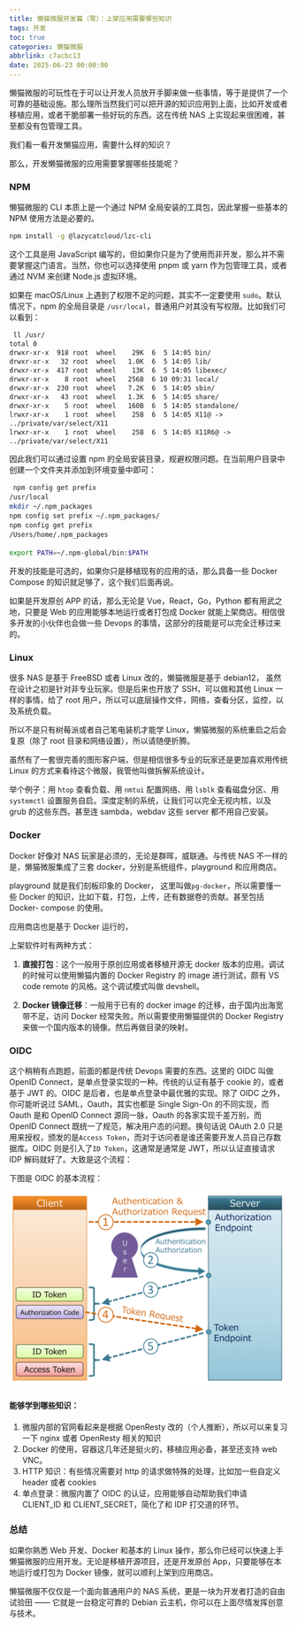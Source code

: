 ```yaml
---
title: 懒猫微服开发篇（零）：上架应用需要哪些知识
tags: 开发
toc: true
categories: 懒猫微服
abbrlink: c7acbc13
date: 2025-06-23 00:00:00
---
```


懒猫微服的可玩性在于可以让开发人员放开手脚来做一些事情，等于是提供了一个可靠的基础设施。那么理所当然我们可以把开源的知识应用到上面，比如开发或者移植应用，或者干脆部署一些好玩的东西。这在传统 NAS 上实现起来很困难，甚至都没有包管理工具。

我们看一看开发懒猫应用，需要什么样的知识？

那么，开发懒猫微服的应用需要掌握哪些技能呢？

### NPM

懒猫微服的 CLI 本质上是一个通过 NPM 全局安装的工具包，因此掌握一些基本的 NPM 使用方法是必要的。

```bash
npm install -g @lazycatcloud/lzc-cli
```

<!-- more -->

这个工具是用 JavaScript 编写的，但如果你只是为了使用而非开发，那么并不需要掌握这门语言。当然，你也可以选择使用 pnpm 或 yarn 作为包管理工具，或者通过 NVM 来创建 Node.js 虚拟环境。

如果在 macOS/Linux 上遇到了权限不足的问题，其实不一定要使用 `sudo`。默认情况下，npm 的全局目录是 `/usr/local`，普通用户对其没有写权限。比如我们可以看到：

```
 ll /usr/
total 0
drwxr-xr-x  918 root  wheel    29K  6  5 14:05 bin/
drwxr-xr-x   32 root  wheel   1.0K  6  5 14:05 lib/
drwxr-xr-x  417 root  wheel    13K  6  5 14:05 libexec/
drwxr-xr-x    8 root  wheel   256B  6 10 09:31 local/
drwxr-xr-x  230 root  wheel   7.2K  6  5 14:05 sbin/
drwxr-xr-x   43 root  wheel   1.3K  6  5 14:05 share/
drwxr-xr-x    5 root  wheel   160B  6  5 14:05 standalone/
lrwxr-xr-x    1 root  wheel    25B  6  5 14:05 X11@ -> ../private/var/select/X11
lrwxr-xr-x    1 root  wheel    25B  6  5 14:05 X11R6@ -> ../private/var/select/X11
```

因此我们可以通过设置 npm 的全局安装目录，规避权限问题。在当前用户目录中创建一个文件夹并添加到环境变量中即可：

```bash
 npm config get prefix
/usr/local
mkdir ~/.npm_packages
npm config set prefix ~/.npm_packages/
npm config get prefix
/Users/home/.npm_packages

export PATH=~/.npm-global/bin:$PATH
```

开发的技能是可选的，如果你只是移植现有的应用的话，那么具备一些 Docker Compose 的知识就足够了，这个我们后面再说。

如果是开发原创 APP 的话，那么无论是 Vue，React，Go，Python 都有用武之地，只要是 Web 的应用能够本地运行或者打包成 Docker 就能上架商店。相信很多开发的小伙伴也会做一些 Devops 的事情，这部分的技能是可以完全迁移过来的。

### Linux

很多 NAS 是基于 FreeBSD 或者 Linux 改的，懒猫微服是基于 debian12， 虽然在设计之初是针对非专业玩家。但是后来也开放了 SSH，可以做和其他 Linux 一样的事情，给了 root 用户，所以可以底层操作文件，网络，查看分区，监控，以及系统负载。

所以不是只有树莓派或者自己笔电装机才能学 Linux，懒猫微服的系统重启之后会复原（除了 root 目录和网络设置），所以请随便折腾。

虽然有了一套很完善的图形客户端，但是相信很多专业的玩家还是更加喜欢用传统 Linux 的方式来看待这个微服，我管他叫做拆解系统设计。

举个例子：用 `htop` 查看负载、用 `nmtui` 配置网络、用 `lsblk` 查看磁盘分区、用 `systemctl` 设置服务自启。深度定制的系统，让我们可以完全无视内核，以及 grub 的这些东西。甚至连 sambda，webdav 这些 server 都不用自己安装。

### Docker

Docker 好像对 NAS 玩家是必须的，无论是群晖，威联通。与传统 NAS 不一样的是，懒猫微服集成了三套 docker，分别是系统组件，playground 和应用商店。

playground 就是我们刻板印象的 Docker， 这里叫做`pg-docker`，所以需要懂一些 Docker 的知识，比如下载，打包，上传，还有数据卷的贡献。甚至包括 Docker- compose 的使用。

应用商店也是基于 Docker 运行的，

上架软件时有两种方式：

1. **直接打包**：这个一般用于原创应用或者移植开源无 docker 版本的应用。调试的时候可以使用懒猫内置的 Docker Registry 的 image 进行测试，颇有 VS code remote 的风格。这个调试模式叫做 devshell。

2. **Docker 镜像迁移**：一般用于已有的 docker image 的迁移，由于国内出海宽带不足，访问 Docker 经常失败。所以需要使用懒猫提供的 Docker Registry 来做一个国内版本的镜像。然后再做目录的映射。

### OIDC

这个稍稍有点跑题，前面的都是传统 Devops 需要的东西。这里的 OIDC 叫做 OpenID Connect，是单点登录实现的一种。传统的认证有基于 cookie 的，或者基于 JWT 的。OIDC 是后者，也是单点登录中最优雅的实现。除了 OIDC 之外，你可能听说过 SAML，Oauth，其实也都是 Single Sign-On 的不同实现，而 Oauth 是和 OpenID Connect 源同一脉，Oauth 的各家实现千差万别，而 OpenID Connect 既统一了规范，解决用户态的问题。换句话说 OAuth 2.0 只是用来授权，颁发的是`Access Token`，而对于访问者是谁还需要开发人员自己存数据库。OIDC 则是引入了`ID Token`，这通常是通常是 JWT，所以认证直接请求 IDP 解码就好了。大致是这个流程：

下图是 OIDC 的基本流程：

![image-20250623222439761](https://raw.githubusercontent.com/cloudsmithy/picgo-imh/master/image-20250623222439761.png)

#### 能够学到哪些知识：

1. 微服内部的官网看起来是根据 OpenResty 改的（个人推断），所以可以来复习一下 nginx 或者 OpenResty 相关的知识
2. Docker 的使用，容器这几年还是挺火的，移植应用必备，甚至还支持 web VNC。
3. HTTP 知识：有些情况需要对 http 的请求做特殊的处理，比如加一些自定义 header 或者 cookies
4. 单点登录：微服内置了 OIDC 的认证，应用能够自动帮助我们申请 CLIENT_ID 和 CLIENT_SECRET，简化了和 IDP 打交道的环节。

### 总结

如果你熟悉 Web 开发、Docker 和基本的 Linux 操作，那么你已经可以快速上手懒猫微服的应用开发。无论是移植开源项目，还是开发原创 App，只要能够在本地运行或打包为 Docker 镜像，就可以顺利上架到应用商店。

懒猫微服不仅仅是一个面向普通用户的 NAS 系统，更是一块为开发者打造的自由试验田 —— 它就是一台稳定可靠的 Debian 云主机，你可以在上面尽情发挥创意与技术。
